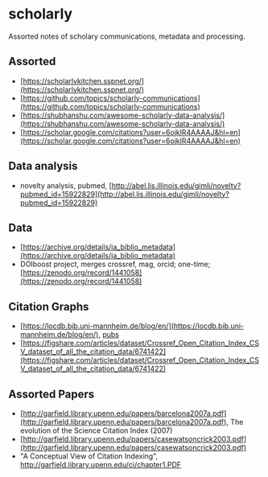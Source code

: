 # scholarly

Assorted notes of scholary communications, metadata and processing.

## Assorted

* [https://scholarlykitchen.sspnet.org/](https://scholarlykitchen.sspnet.org/)
* [https://github.com/topics/scholarly-communications](https://github.com/topics/scholarly-communications)
* [https://shubhanshu.com/awesome-scholarly-data-analysis/](https://shubhanshu.com/awesome-scholarly-data-analysis/)
* [https://scholar.google.com/citations?user=6ojklR4AAAAJ&hl=en](https://scholar.google.com/citations?user=6ojklR4AAAAJ&hl=en)

## Data analysis

* novelty analysis, pubmed, [http://abel.lis.illinois.edu/gimli/novelty?pubmed_id=15922829](http://abel.lis.illinois.edu/gimli/novelty?pubmed_id=15922829)

## Data

* [https://archive.org/details/ia_biblio_metadata](https://archive.org/details/ia_biblio_metadata)
* DOIboost project, merges crossref, mag, orcid; one-time; [https://zenodo.org/record/1441058](https://zenodo.org/record/1441058)

## Citation Graphs

* [https://locdb.bib.uni-mannheim.de/blog/en/](https://locdb.bib.uni-mannheim.de/blog/en/), [pubs](https://locdb.bib.uni-mannheim.de/blog/en/publications/)
* [https://figshare.com/articles/dataset/Crossref_Open_Citation_Index_CSV_dataset_of_all_the_citation_data/6741422](https://figshare.com/articles/dataset/Crossref_Open_Citation_Index_CSV_dataset_of_all_the_citation_data/6741422)

## Assorted Papers

* [http://garfield.library.upenn.edu/papers/barcelona2007a.pdf](http://garfield.library.upenn.edu/papers/barcelona2007a.pdf), The evolution of the Science Citation Index (2007)
* [http://garfield.library.upenn.edu/papers/casewatsoncrick2003.pdf](http://garfield.library.upenn.edu/papers/casewatsoncrick2003.pdf)
* "A Conceptual View of Citation Indexing", http://garfield.library.upenn.edu/ci/chapter1.PDF
